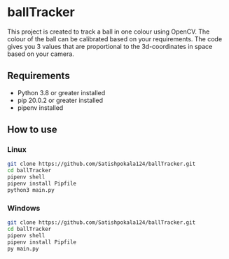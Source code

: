 # ballTracker
This project is created to track a ball in one colour using OpenCV. The colour of the ball can be calibrated based on your requirements. The code gives you 3 values that are proportional to the 3d-coordinates in space based on your camera.

## Requirements
 - Python 3.8 or greater installed
 - pip 20.0.2 or greater installed
 - pipenv installed

## How to use

### Linux
```sh
git clone https://github.com/Satishpokala124/ballTracker.git
cd ballTracker
pipenv shell
pipenv install Pipfile
python3 main.py
```

### Windows
```sh
git clone https://github.com/Satishpokala124/ballTracker.git
cd ballTracker
pipenv shell
pipenv install Pipfile
py main.py
```
